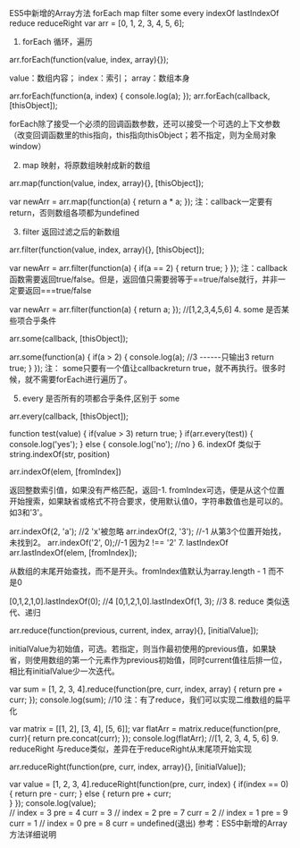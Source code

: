 ES5中新增的Array方法
forEach
map
filter
some
every
indexOf
lastIndexOf
reduce
reduceRight
var arr = [0, 1, 2, 3, 4, 5, 6];
1. forEach
循环，遍历

arr.forEach(function(value, index, array){});

value：数组内容； index：索引； array：数组本身

arr.forEach(function(a, index) {
    console.log(a);
});
arr.forEach(callback, [thisObject]);

forEach除了接受一个必须的回调函数参数，还可以接受一个可选的上下文参数（改变回调函数里的this指向，this指向thisObject；若不指定，则为全局对象window）

2. map
映射，将原数组映射成新的数组

arr.map(function(value, index, array){}, [thisObject]);

var newArr = arr.map(function(a) {
    return a * a;
});
注：callback一定要有return，否则数组各项都为undefined

3. filter
返回过滤之后的新数组

arr.filter(function(value, index, array){}, [thisObject]);

var newArr = arr.filter(function(a) {
    if(a == 2) {
        return true;
    }
});
注：callback函数需要返回true/false。但是，返回值只需要弱等于==true/false就行，并非一定要返回===true/false

var newArr = arr.filter(function(a) {
    return a;
});     //[1,2,3,4,5,6]
4. some
是否某些项合乎条件

arr.some(callback, [thisObject]);

arr.some(function(a) {
    if(a > 2) {
        console.log(a);    //3   ------只输出3
        return true;
    }
});
注： some只要有一个值让callbackreturn true，就不再执行。很多时候，就不需要forEach进行遍历了。

5. every
是否所有的项都合乎条件,区别于 some

arr.every(callback, [thisObject]);

function test(value) {
    if(value > 3) return true;
}
if(arr.every(test)) {
    console.log('yes');
} else {
    console.log('no');   //no
}
6. indexOf
类似于string.indexOf(str, position)

arr.indexOf(elem, [fromIndex])

返回整数索引值，如果没有严格匹配，返回-1. fromIndex可选，便是从这个位置开始搜索，如果缺省或格式不符合要求，使用默认值0，字符串数值也是可以的。如3和'3'。

arr.indexOf(2, 'a'); //2  'x'被忽略
arr.indexOf(2, '3'); //-1 从第3个位置开始找，未找到2。
arr.indexOf('2', 0);//-1  因为2 !== '2'
7. lastIndexOf
arr.lastIndexOf(elem, [fromIndex]);

从数组的末尾开始查找，而不是开头。fromIndex值默认为array.length - 1 而不是0

[0,1,2,1,0].lastIndexOf(0);  //4
[0,1,2,1,0].lastIndexOf(1, 3); //3
8. reduce
类似迭代、递归

arr.reduce(function(previous, current, index, array){}, [initialValue]);

initialValue为初始值，可选。若指定，则当作最初使用的previous值，如果缺省，则使用数组的第一个元素作为previous初始值，同时current值往后排一位，相比有initialValue少一次迭代。

var sum = [1, 2, 3, 4].reduce(function(pre, curr, index, array) {
    return pre + curr;
});
console.log(sum);  //10
注：有了reduce，我们可以实现二维数组的扁平化

var matrix = [[1, 2], [3, 4], [5, 6]];
var flatArr = matrix.reduce(function(pre, curr){
    return pre.concat(curr);
});
console.log(flatArr); //[1, 2, 3, 4, 5, 6]
9. reduceRight
与reduce类似，差异在于reduceRight从末尾项开始实现

arr.reduceRight(function(pre, curr, index, array){}, [initialValue]);

var value = [1, 2, 3, 4].reduceRight(function(pre, curr, index) {
    if(index == 0) {
        return pre - curr;
    } else {
        return pre + curr;    
    }
});
console.log(value);  
// index = 3  pre = 4  curr = 3
// index = 2  pre = 7  curr = 2
// index = 1  pre = 9  curr = 1
// index = 0  pre = 8  curr = undefined(退出)
参考：ES5中新增的Array方法详细说明
